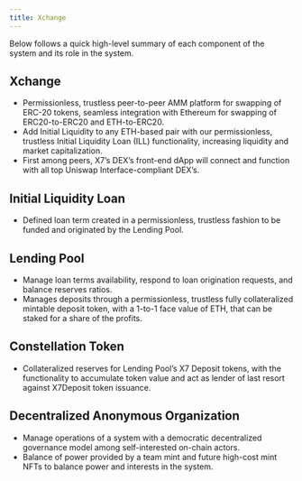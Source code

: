 ```yaml
---
title: Xchange
---
```


Below follows a quick high-level summary of each component of the system and its role in the system.

## Xchange

- Permissionless, trustless peer-to-peer AMM platform for swapping of ERC-20 tokens, seamless integration with Ethereum for swapping of ERC20-to-ERC20 and ETH-to-ERC20.
- Add Initial Liquidity to any ETH-based pair with our permissionless, trustless Initial Liquidity Loan (ILL) functionality, increasing liquidity and market capitalization.
- First among peers, X7’s DEX’s front-end dApp will connect and function with all top Uniswap Interface-compliant DEX’s.

## Initial Liquidity Loan

- Defined loan term created in a permissionless, trustless fashion to be funded and originated by the Lending Pool.

## Lending Pool

- Manage loan terms availability, respond to loan origination requests, and balance reserves ratios.
- Manages deposits through a permissionless, trustless fully collateralized mintable deposit token, with a 1-to-1 face value of ETH, that can be staked for a share of the profits.

## Constellation Token

- Collateralized reserves for Lending Pool’s X7 Deposit tokens, with the functionality to accumulate token value and act as lender of last resort against X7Deposit token issuance.

## Decentralized Anonymous Organization

- Manage operations of a system with a democratic decentralized governance model among self-interested on-chain actors.
- Balance of power provided by a team mint and future high-cost mint NFTs to balance power and interests in the system.
